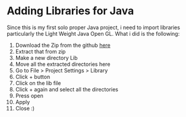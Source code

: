 # Adding Libraries for Java 

Since this is my first solo proper Java project, i need to import libraries 
particularly the Light Weight Java Open GL. What i did is the following:
1. Download the Zip from the github [here](https://github.com/LWJGL/lwjgl3/releases)
2. Extract that from zip
3. Make a new directory Lib 
4. Move all the extracted directories here 
5. Go to File > Project Settings > Library 
6. Click + button 
7. Click on the lib file 
8. Click + again and select all the directories 
9. Press open 
10. Apply 
11. Close :) 